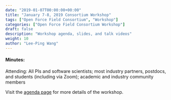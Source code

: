 ```yaml
---
date: "2019-01-07T00:00:00+00:00"
title: "January 7-8, 2019 Consortium Workshop"
tags: ["Open Force Field Consortium", "Workshop"]
categories: ["Open Force Field Consortium Workshop"]
draft: false
description: "Workshop agenda, slides, and talk videos"
weight: 10
author: "Lee-Ping Wang"
---
```



#### Minutes:
Attending: All PIs and software scientists; most industry partners, postdocs, and students (including via Zoom); academic and industry community members

Visit the [agenda page](/community/news/general/jan-2019-meeting-agenda) for more details of the workshop.
